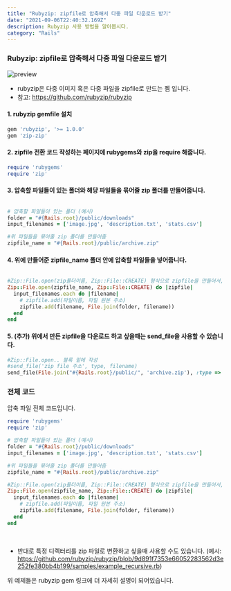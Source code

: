 ```yaml
---
title: "Rubyzip: zipfile로 압축해서 다중 파일 다운로드 받기"
date: "2021-09-06T22:40:32.169Z"
description: Rubyzip 사용 방법을 알아봅시다.
category: "Rails"
---
```


### Rubyzip: zipfile로 압축해서 다중 파일 다운로드 받기


![preview](https://velog.velcdn.com/images/khy226/post/2ae89566-6d6d-4adb-939b-8a2fd086d8ac/%E1%84%83%E1%85%A1%E1%84%8B%E1%85%AE%E1%86%AB%E1%84%85%E1%85%A9%E1%84%83%E1%85%B3.png)

- rubyzip은 다중 이미지 혹은 다중 파일을 zipfile로 만드는 젬 입니다.
- 참고: https://github.com/rubyzip/rubyzip



#### 1. rubyzip gemfile 설치

```ruby
gem 'rubyzip', '>= 1.0.0'
gem 'zip-zip' 
```

#### 2. zipfile 전환 코드 작성하는 페이지에 rubygems와 zip을 require 해줍니다.

```ruby
require 'rubygems'
require 'zip'

```

#### 3. 압축할 파일들이 있는 폴더와 해당 파일들을 묶어줄 zip 폴더를 만들어줍니다.

```ruby

# 압축할 파일들이 있는 폴더 (예시)
folder = "#{Rails.root}/public/downloads"
input_filenames = ['image.jpg', 'description.txt', 'stats.csv']

#위 파일들을 묶어줄 zip 폴더를 만들어줌
zipfile_name = "#{Rails.root}/public/archive.zip"

```

#### 4. 위에 만들어준 zipfile_name 폴더 안에 압축할 파일들을 넣어줍니다.

```ruby

#Zip::File.open(zip폴더이름, Zip::File::CREATE) 형식으로 zipfile을 만들어서, 그 안에 원하는 파일들 넣어줌
Zip::File.open(zipfile_name, Zip::File::CREATE) do |zipfile|
  input_filenames.each do |filename|
    # zipfile.add(파일이름, 파일 원본 주소)
    zipfile.add(filename, File.join(folder, filename))
  end
end

```
#### 5. (추가) 위에서 만든 zipfile을 다운로드 하고 싶을때는 send_file을 사용할 수 있습니다.

```ruby
#Zip::File.open.. 블록 밑에 작성
#send_file('zip file 주소', type, filename)
send_file(File.join("#{Rails.root}/public/", 'archive.zip'), :type => 'application/zip', :filename => "#{Time.now.to_date}.zip")
```


### 전체 코드

압축 파일 전체 코드입니다.

```ruby
require 'rubygems'
require 'zip'

# 압축할 파일들이 있는 폴더 (예시)
folder = "#{Rails.root}/public/downloads"
input_filenames = ['image.jpg', 'description.txt', 'stats.csv']

#위 파일들을 묶어줄 zip 폴더를 만들어줌
zipfile_name = "#{Rails.root}/public/archive.zip"

#Zip::File.open(zip폴더이름, Zip::File::CREATE) 형식으로 zipfile을 만들어서, 그 안에 원하는 파일들 넣어줌
Zip::File.open(zipfile_name, Zip::File::CREATE) do |zipfile|
  input_filenames.each do |filename|
    # zipfile.add(파일이름, 파일 원본 주소)
    zipfile.add(filename, File.join(folder, filename))
  end
end
```





<br>


- 반대로 특정 디렉터리를 zip 파일로 변환하고 싶을때 사용할 수도 있습니다.  (예시: https://github.com/rubyzip/rubyzip/blob/9d891f7353e66052283562d3e252fe380bb4b199/samples/example_recursive.rb)




위 예제들은 rubyzip gem 링크에 더 자세히 설명이 되어있습니다.


